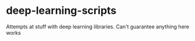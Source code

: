 # deep-learning-scripts
Attempts at stuff with deep learning libraries. Can't guarantee anything here works

